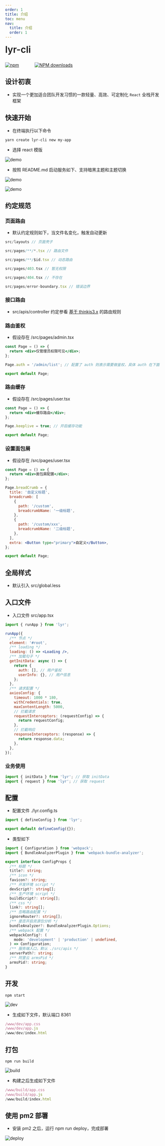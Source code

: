 ```yaml
---
order: 1
title: 介绍
toc: menu
nav:
  title: 介绍
  order: 1
---
```


<div style="display:flex;align-items:center;margin-bottom:24px">
  <span style="font-size:30px;font-weight:600;display:inline-block;">lyr-cli</span>
</div>
<p style="display:flex;justify-content:space-between;width:220px">
  <a href="https://npmmirror.com/package/lyr-cli">
    <img alt="npm" src="http://center.yunliang.cloud/npm/version?package=lyr-cli">
  </a>
  <a href="https://npmmirror.com/package/lyr-cli">
    <img alt="NPM downloads" src="http://center.yunliang.cloud/npm/downloads?package=lyr-cli">
  </a>
</p>

## 设计初衷

- 实现一个更加适合团队开发习惯的一款轻量、高效、可定制化 `React` 全栈开发框架

## 快速开始

- 在终端执行以下命令

```shell
yarn create lyr-cli new my-app
```

- 选择 react 模版

![demo](http://lyr-cli-oss.oss-cn-beijing.aliyuncs.com/assets/base1.png)

- 按照 README.md 启动服务如下、支持暗黑主题和主题切换

![demo](http://lyr-cli-oss.oss-cn-beijing.aliyuncs.com/assets/mode3.png)

![demo](http://lyr-cli-oss.oss-cn-beijing.aliyuncs.com/assets/mode4.png)

## 约定规范

### 页面路由

- 默认约定规则如下，当文件名变化，触发自动更新

```jsx | pure
src/layouts // 页面壳子

src/pages/**/*.tsx // 路由文件

src/pages/**/$id.tsx // 动态路由

src/pages/403.tsx // 暂无权限

src/pages/404.tsx // 不存在

src/pages/error-boundary.tsx // 错误边界
```

### 接口路由

- src/apis/controller 约定参看 [基于 thinkjs3.x](https://thinkjs.org/zh-cn/doc/3.0/controller.html) 的路由规则

### 路由鉴权

- 假设存在 /src/pages/admin.tsx

```jsx | pure
const Page = () => {
  return <div>仅管理员权限可见</div>;
};

Page.auth = '/admin/list'; // 配置了 auth 则表示需要做鉴权，具体 auth 在下面的 getInitData 方法中返回

export default Page;
```

### 路由缓存

- 假设存在 /src/pages/user.tsx

```jsx | pure
const Page = () => {
  return <div>缓存路由</div>;
};

Page.keeplive = true; // 开启缓存功能

export default Page;
```

### 设置面包屑

- 假设存在 /src/pages/user.tsx

```jsx | pure
const Page = () => {
  return <div>面包屑配置</div>;
};

Page.breadCrumb = {
  title: '自定义标题',
  breadcrumb: [
    {
      path: '/custom',
      breadcrumbName: '一级标题',
    },
    {
      path: '/custom/xxx',
      breadcrumbName: '二级标题',
    },
  ],
  extra: <Button type="primary">自定义</Button>,
};

export default Page;
```

## 全局样式

- 默认引入 src/global.less

## 入口文件

- 入口文件 src/app.tsx

```jsx | pure
import { runApp } from 'lyr';

runApp({
  /** 节点 */
  element: '#root',
  /** loading */
  loading: () => <Loading />,
  /** 加载勾子 */
  getInitData: async () => {
    return {
      auth: [], // 用户鉴权
      userInfo: {}, // 用户信息
    };
  },
  /** 请求配置 */
  axiosConfig: {
    timeout: 1000 * 180,
    withCredentials: true,
    maxContentLength: 5000,
    // 拦截请求
    requestInterceptors: (requestConfig) => {
      return requestConfig;
    },
    // 拦截响应
    responseInterceptors: (response) => {
      return response.data;
    },
  },
});
```

### 业务使用

```jsx | pure
import { initData } from 'lyr'; // 获取 initData
import { request } from 'lyr'; // 获取 request
```

## 配置

- 配置文件 ./lyr.config.ts

```ts | pure
import { defineConfig } from 'lyr';

export default defineConfig({});
```

- 类型如下

```ts | pure
import { Configuration } from 'webpack';
import { BundleAnalyzerPlugin } from 'webpack-bundle-analyzer';

export interface ConfigProps {
  /** 标题 */
  title?: string;
  /** icon */
  favicon?: string;
  /** 开发环境 script */
  devScript?: string[];
  /** 生产环境 script */
  buildScript?: string[];
  /** css */
  link?: string[];
  /** 忽略路由配置 */
  ignoreRouter?: string[];
  /** 是否开启资源包分析 */
  bundleAnalyzer?: BundleAnalyzerPlugin.Options;
  /** webpack 配置 */
  webpackConfig?: (
    mode: 'development' | 'production' | undefined,
  ) => Configuration;
  /** 服务端入口，默认 ./src/apis */
  serverPath?: string;
  /** 阿里云 armsPid */
  armsPid?: string;
}
```

## 开发

```shell
npm start
```

![dev](http://lyr-cli-oss.oss-cn-beijing.aliyuncs.com/assets/watch.png)

- 生成如下文件，默认端口 8361

```jsx | pure
/www/dev/app.css
/www/dev/app.js
/www/dev/index.html
```

## 打包

```shell
npm run build
```

![build](http://lyr-cli-oss.oss-cn-beijing.aliyuncs.com/assets/build.png)

- 构建之后生成如下文件

```jsx | pure
/www/build/app.css
/www/build/app.js
/www/build/index.html
```

## 使用 pm2 部署

- 安装 pm2 之后，运行 npm run deploy，完成部署

![deploy](http://lyr-cli-oss.oss-cn-beijing.aliyuncs.com/assets/deploy.png)
